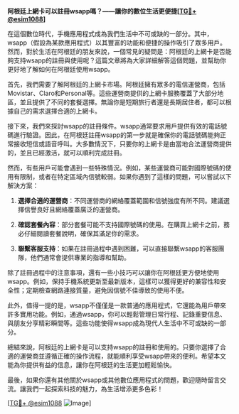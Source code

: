 **阿根廷上網卡可以註冊wsapp嗎？——讓你的數位生活更便捷[[TG💪+ @esim1088](https://t.me/s/esim1088)]**

在這個數位時代，手機應用程式成為我們生活中不可或缺的一部分。其中，wsapp（假設為某款應用程式）以其豐富的功能和便捷的操作吸引了眾多用戶。然而，對於生活在阿根廷的朋友來說，一個常見的疑問是：阿根廷的上網卡是否能夠支持wsapp的註冊與使用呢？這篇文章將為大家詳細解答這個問題，並幫助你更好地了解如何在阿根廷使用wsapp。

首先，我們需要了解阿根廷的上網卡市場。阿根廷擁有眾多的電信運營商，包括Movistar、Claro和Personal等。這些運營商提供的上網卡服務覆蓋了大部分地區，並且提供了不同的套餐選擇。無論你是短期旅行者還是長期居住者，都可以根據自己的需求選擇合適的上網卡。

接下來，我們來探討wsapp的註冊條件。wsapp通常要求用戶提供有效的電話號碼進行驗證。因此，在阿根廷註冊wsapp的第一步就是確保你的電話號碼能夠正常接收短信或語音呼叫。大多數情況下，只要你的上網卡是由當地合法運營商提供的，並且已經激活，就可以順利完成註冊。

然而，有些用戶可能會遇到一些特殊情況。例如，某些運營商可能對國際號碼的使用有限制，或者在特定區域內信號較弱。如果你遇到了這樣的問題，可以嘗試以下解決方案：

1. **選擇合適的運營商**：不同運營商的網絡覆蓋範圍和信號強度有所不同。建議選擇信譽良好且網絡覆蓋廣泛的運營商。
   
2. **確認套餐內容**：部分套餐可能不支持國際號碼的使用。在購買上網卡之前，務必仔細閱讀套餐說明，確保其滿足你的需求。

3. **聯繫客服支持**：如果在註冊過程中遇到困難，可以直接聯繫wsapp的客服團隊，他們通常會提供專業的指導和幫助。

除了註冊過程中的注意事項，還有一些小技巧可以讓你在阿根廷更方便地使用wsapp。例如，保持手機系統更新至最新版本，這樣可以獲得更好的兼容性和安全性；定期檢查網路連接質量，避免因信號不佳導致的使用不便。

此外，值得一提的是，wsapp不僅僅是一款普通的應用程式，它還能為用戶帶來許多實用功能。例如，通過wsapp，你可以輕鬆管理日常行程、記錄重要信息、與朋友分享精彩瞬間等。這些功能使得wsapp成為現代人生活中不可或缺的一部分。

總結來說，阿根廷的上網卡是可以支持wsapp的註冊和使用的。只要你選擇了合適的運營商並遵循正確的操作流程，就能順利享受wsapp帶來的便利。希望本文能為你提供有益的信息，讓你在阿根廷的生活更加輕鬆愉快。

最後，如果你還有其他關於wsapp或其他數位應用程式的問題，歡迎隨時留言交流。讓我們一起探索科技的魅力，為生活增添更多色彩！

[[TG💪+ @esim1088](https://t.me/s/esim1088) ![Image](https://i.postimg.cc/4NQfJmqS/Snipaste-2025-05-13-00-14-12.png)]